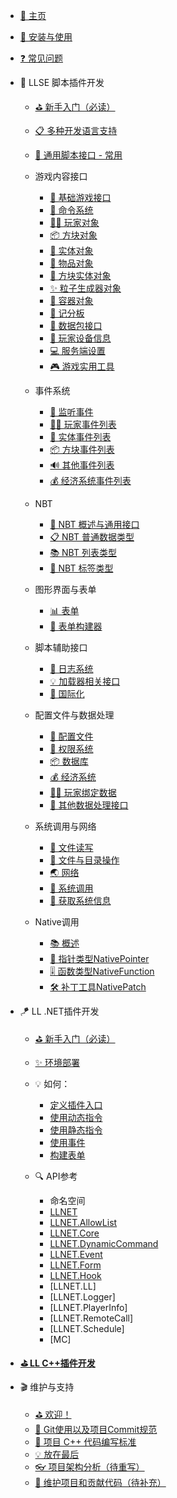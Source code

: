 - [🎨 主页](/README.md)

- [🔨 安装与使用](/Usage.md)

- [❓ 常见问题](/FAQ.md)

- 🎯 LLSE 脚本插件开发
    - [⛳ 新手入门（必读）](LLSEPluginDevelopment/README.md)
    - [📋 多种开发语言支持](LLSEPluginDevelopment/LanguageSupport.md)
    - [💼 通用脚本接口 - 常用](LLSEPluginDevelopment/ScriptAPI/ScriptHelp.md)

    - 游戏内容接口
        - [🎨 基础游戏接口](LLSEPluginDevelopment/GameAPI/Basic.md)
        - [🎯 命令系统](LLSEPluginDevelopment/GameAPI/Command.md)
        - [🏃‍♂️ 玩家对象](LLSEPluginDevelopment/GameAPI/Player.md)
        - [📦 方块对象](LLSEPluginDevelopment/GameAPI/Block.md)
        - [🎈 实体对象](LLSEPluginDevelopment/GameAPI/Entity.md)
        - [🧰 物品对象](LLSEPluginDevelopment/GameAPI/Item.md)
        - [📮 方块实体对象](LLSEPluginDevelopment/GameAPI/BlockEntity.md)
        - [✨ 粒子生成器对象](LLSEPluginDevelopment/GameAPI/Particle.md)
        - [👜 容器对象](LLSEPluginDevelopment/GameAPI/Container.md)
        - [📝 记分板](LLSEPluginDevelopment/GameAPI/ScoreBoard.md)
        - [📩 数据包接口](LLSEPluginDevelopment/GameAPI/Packet.md)
        - [📱 玩家设备信息](LLSEPluginDevelopment/GameAPI/Device.md)
        - [💻 服务端设置](LLSEPluginDevelopment/GameAPI/Server.md)
        - [🎮 游戏实用工具](LLSEPluginDevelopment/GameAPI/GameUtils.md)

    - 事件系统
        - [🔔 监听事件](LLSEPluginDevelopment/EventAPI/Listen.md)
        - [🏃‍♂️ 玩家事件列表](LLSEPluginDevelopment/EventAPI/PlayerEvents.md)
        - [🎈 实体事件列表](LLSEPluginDevelopment/EventAPI/EntityEvents.md)
        - [📦 方块事件列表](LLSEPluginDevelopment/EventAPI/BlockEvents.md)
        - [🔊 其他事件列表](LLSEPluginDevelopment/EventAPI/OtherEvents.md)
        - [💰 经济系统事件列表](LLSEPluginDevelopment/EventAPI/EconomicEvents.md)

    - NBT
        - [🥽 NBT 概述与通用接口](LLSEPluginDevelopment/NbtAPI/NBT.md)
        - [📋 NBT 普通数据类型](LLSEPluginDevelopment/NbtAPI/NBTValue.md)
        - [📚 NBT 列表类型](LLSEPluginDevelopment/NbtAPI/NBTList.md)
        - [📒 NBT 标签类型](LLSEPluginDevelopment/NbtAPI/NBTCompound.md)

    - 图形界面与表单
        - [📊 表单](LLSEPluginDevelopment/GuiAPI/Form.md)
        - [📰 表单构建器](LLSEPluginDevelopment/GuiAPI/FormBuilder.md)

    - 脚本辅助接口
        - [📅 日志系统](LLSEPluginDevelopment/ScriptAPI/Logger.md)
        - [💡 加载器相关接口](LLSEPluginDevelopment/ScriptAPI/Ll.md)
        - [🛫 国际化](LLSEPluginDevelopment/ScriptAPI/i18n.md)

    - 配置文件与数据处理
        - [🔨 配置文件](LLSEPluginDevelopment/DataAPI/ConfigFile.md)
        - [🔐 权限系统](/LLSEPluginDevelopment/DataAPI/PermAPI.md)
        - [📦 数据库](LLSEPluginDevelopment/DataAPI/DataBase.md)
        - [💰 经济系统](LLSEPluginDevelopment/DataAPI/Economy.md)
        - [🏃‍♂️ 玩家绑定数据](LLSEPluginDevelopment/DataAPI/PlayerData.md)
        - [🧰 其他数据处理接口](LLSEPluginDevelopment/DataAPI/OtherData.md)

    - 系统调用与网络
        - [📝 文件读写](LLSEPluginDevelopment/SystemAPI/File.md)
        - [📂 文件与目录操作](LLSEPluginDevelopment/SystemAPI/FileSystem.md)
        - [🌏 网络](LLSEPluginDevelopment/SystemAPI/Network.md)
        - [📡 系统调用](LLSEPluginDevelopment/SystemAPI/SystemCall.md)
        - [📜 获取系统信息](LLSEPluginDevelopment/SystemAPI/SystemInfo.md)
        
    - Native调用
        - [📚 概述](LLSEPluginDevelopment/NativeAPI/Summary.md)
        - [📲 指针类型NativePointer](LLSEPluginDevelopment/NativeAPI/NativePointer.md)
        - [🎚️ 函数类型NativeFunction](LLSEPluginDevelopment/NativeAPI/NativeFunction.md)
        - [🛠️ 补丁工具NativePatch](LLSEPluginDevelopment/NativeAPI/NativePatch.md)

- 🪁 LL .NET插件开发
    - [⛳ 新手入门（必读）](/DotNETPluginDevelopment/README.md)

    - [✨ 环境部署](/DotNETPluginDevelopment/Deploy.md)

    - 💡 如何：
        - [定义插件入口](/DotNETPluginDevelopment/HowTo/PluginEntry.md)
        - [使用动态指令](/DotNETPluginDevelopment/HowTo/DynamicCommand.md)
        - [使用静态指令](/DotNETPluginDevelopment/HowTo/Static_DynamicCommand.md)
        - [使用事件](/DotNETPluginDevelopment/HowTo/UseEvent.md)
        - [构建表单](/DotNETPluginDevelopment/HowTo/BuildForm.md)

    - 🔍 API参考
        - 命名空间
        - [LLNET](/DotNETPluginDevelopment/APIs/Namespace/LLNET/LLNET.md)
        - [LLNET.AllowList](/DotNETPluginDevelopment/APIs/Namespace/LLNET.AllowList/LLNET.AllowList.md)
        - [LLNET.Core](/DotNETPluginDevelopment/APIs/Namespace/LLNET.Core/LLNET.Core.md)
        - [LLNET.DynamicCommand](/DotNETPluginDevelopment/APIs/Namespace/LLNET.DynamicCommand/LLNET.DynamicCommand.md)
        - [LLNET.Event](/DotNETPluginDevelopment/APIs/Namespace/LLNET.Event/LLNET.Event.md)
        - [LLNET.Form](/DotNETPluginDevelopment/APIs/Namespace/LLNET.Form/LLNET.Form.md)
        - [LLNET.Hook](/DotNETPluginDevelopment/APIs/Namespace/LLNET.Hook/LLNET.Hook.md)
        - [LLNET.LL]
        - [LLNET.Logger]
        - [LLNET.PlayerInfo]
        - [LLNET.RemoteCall]
        - [LLNET.Schedule]
        - [MC]

- [**⛳ LL C++插件开发**](https://cpp.docs.litebds.com/zh-Hans)

- 🎬 维护与支持
    - [⛳ 欢迎！](/Maintenance/README.md)
    - [🔮 Git使用以及项目Commit规范](/Maintenance/Commit.md)
    - [🎯 项目 C++ 代码编写标准](/Maintenance/Format.md)
    - [💡 放在最后](/Maintenance/Conclusion.md)
    - [👓 项目架构分析（待重写）](/Maintenance/Analysis.md)
    - [🎯 维护项目和贡献代码（待补充）](/Maintenance/Coding.md)
